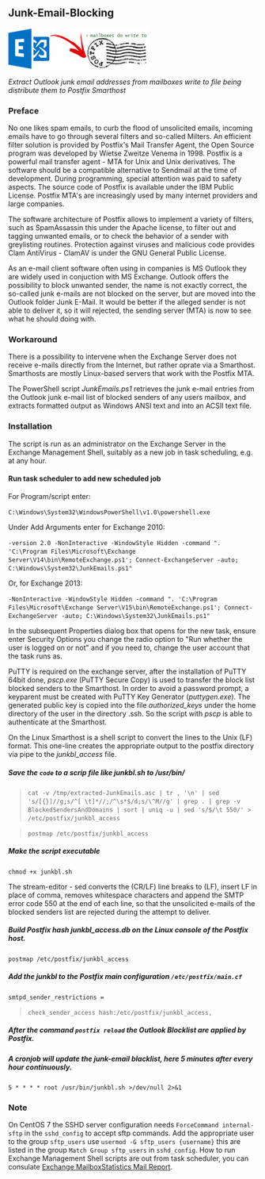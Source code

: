 ## Junk-Email-Blocking

![Junk Email Blocking](https://github.com/donkey/Junk-Email-Blocking/blob/master/junkemails.png)

_Extract Outlook junk email addresses from mailboxes write to file being distribute them to Postfix Smarthost_

### Preface
No one likes spam emails, to curb the flood of unsolicited emails, incoming emails have to go through several filters and so-called Milters. An efficient filter solution is provided by Postfix's Mail Transfer Agent, the Open Source program was developed by Wietse Zweitze Venema in 1998. Postfix is a powerful mail transfer agent - MTA for Unix and Unix derivatives. The software should be a compatible alternative to Sendmail at the time of development. During programming, special attention was paid to safety aspects. The source code of Postfix is available under the IBM Public License. Postfix MTA's are increasingly used by many internet providers and large companies.

The software architecture of Postfix allows to implement a variety of filters, such as SpamAssassin this under the Apache license, to filter out and tagging unwanted emails, or to check the behavior of a sender with greylisting routines. Protection against viruses and malicious code provides Clam AntiVirus - ClamAV is under the GNU General Public License.

As an e-mail client software often using in companies is MS Outlook they are widely used in conjuction with MS Exchange. Outlook offers the possibility to block unwanted sender, the name is not exactly correct, the so-called junk e-mails are not blocked on the server, but are moved into the Outlook folder Junk E-Mail. It would be better if the alleged sender is not able to deliver it, so it will rejected, the sending server (MTA) is now to see what he should doing with.

### Workaround
There is a possibility to intervene when the Exchange Server does not receive e-mails directly from the Internet, but rather oprate via a Smarthost. Smarthosts are mostly Linux-based servers that work with the Postfix MTA.

The PowerShell script _JunkEmails.ps1_ retrieves the junk e-mail entries from the Outlook junk e-mail list of blocked senders of any users mailbox, and extracts formatted output as Windows ANSI text and into an ACSII text file.

### Installation
The script is run as an administrator on the Exchange Server in the Exchange Management Shell, suitably as a new job in task scheduling, e.g. at any hour.

#### Run task scheduler to add new scheduled job
For Program/script enter:

`C:\Windows\System32\WindowsPowerShell\v1.0\powershell.exe`

Under Add Arguments enter for Exchange 2010:

`-version 2.0 -NonInteractive -WindowStyle Hidden -command ". 'C:\Program Files\Microsoft\Exchange Server\V14\bin\RemoteExchange.ps1'; Connect-ExchangeServer -auto; C:\Windows\System32\JunkEmails.ps1"`

Or, for Exchange 2013:

`-NonInteractive -WindowStyle Hidden -command ". 'C:\Program Files\Microsoft\Exchange Server\V15\bin\RemoteExchange.ps1'; Connect-ExchangeServer -auto; C:\Windows\System32\JunkEmails.ps1"`

In the subsequent Properties dialog box that opens for the new task, ensure enter Security Options you change the radio option to "Run whether the user is logged on or not" and if you need to, change the user account that the task runs as.

PuTTY is required on the exchange server, after the installation of PuTTY 64bit done, _pscp.exe_ (PuTTY Secure Copy) is used to transfer the block list blocked senders to the Smarthost. In order to avoid a password prompt, a keyparent must be created with PuTTY Key Generator (_puttygen.exe_). The generated public key is copied into the file _authorized_keys_ under the home directory of the user in the directory .ssh. So the script with _pscp_ is able to authenticate at the Smarthost.

On the Linux Smarthost is a shell script to convert the lines to the Unix (LF) format. This one-line creates the appropriate output to the postfix directory via pipe to the _junkbl_access_ file.

##### Save the `code` to a scrip file like _junkbl.sh_ to _/usr/bin/_
> `cat -v /tmp/extracted-JunkEmails.asc | tr , '\n' | sed 's/[{}]//g;s/^[ \t]*//;/^\s*$/d;s/\^M//g' | grep . | grep -v BlockedSendersAndDomains | sort | uniq -u | sed 's/$/\t 550/' > /etc/postfix/junkbl_access`

> `postmap /etc/postfix/junkbl_access`

##### Make the script executable
`chmod +x junkbl.sh`

The stream-editor - sed converts the (CR/LF) line breaks to (LF), insert LF in place of comma, removes whitespace characters and append the SMTP error code 550 at the end of each line, so that the unsolicited e-mails of the blocked senders list are rejected during the attempt to deliver.

##### Build Postfix hash _junkbl_access.db_ on the Linux console of the Postfix host.
`postmap /etc/postfix/junkbl_access`

##### Add the junkbl to the Postfix main configuration `/etc/postfix/main.cf`
`smtpd_sender_restrictions =`<br>
> `check_sender_access hash:/etc/postfix/junkbl_access,`

##### After the command `postfix reload` the Outlook Blocklist are applied by Postfix.

##### A cronjob will update the junk-email blacklist, here 5 minutes after every hour continuously.
`5 * * * * root /usr/bin/junkbl.sh >/dev/null 2>&1`

### Note
On CentOS 7 the SSHD server configuration needs `ForceCommand internal-sftp` in the `sshd_config` to accept sftp commands. Add the appropriate user to the group `sftp_users` use `usermod -G sftp_users {username}` this are listed in the group `Match Group sftp_users` in `sshd_config`.
How to run Exchange Management Shell scripts are out from task scheduler, you can consulate [Exchange MailboxStatistics Mail Report](http://think.unblog.ch/exchange-mailboxstatistics-mail-report/).
